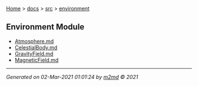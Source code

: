 [Home](../../index.md) > [docs](../../docs_index.md) > [src](../src_index.md) > [environment](environment_index.md)  

## Environment Module

- [Atmosphere.md](Atmosphere.md)
- [CelestialBody.md](CelestialBody.md)
- [GravityField.md](GravityField.md)
- [MagneticField.md](MagneticField.md)

***

*Generated on 02-Mar-2021 01:01:24 by [m2md](https://github.com/crgnam-research/m2md) © 2021*